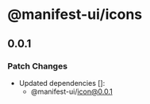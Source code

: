 # @manifest-ui/icons

## 0.0.1
### Patch Changes

- Updated dependencies []:
  - @manifest-ui/icon@0.0.1
